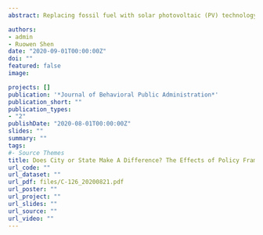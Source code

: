 ```yaml
---
abstract: Replacing fossil fuel with solar photovoltaic (PV) technology is critical to the transition to renewable energy and thus a key feature of the contentious and often confusing policy debates surrounding climate change. Governments can frame such environmental issues in various ways, but consensus is lacking on whether economic or environmental benefits most effectively encourage pro-environmental attitudes and behaviors, such as supporting PV technology. In this study, we introduce a moderator—psychological distance between citizens and policy outcomes—to elaborate this relation. Based on the federalism literature, we suggest that different levels of government, as the policy implementers, represent a sense of distance. The construal level theory (CLT) is adopted, and we hypothesize that the congruency between psychological distance and the construal level of policy outcomes will increase positive behavioral intentions to support solar PV installation. The results of survey experiments on Amazon Mechanical Turk (MTurk) offer partial support for our theoretical expectations and add new insights. Practical and theoretical implications are discussed. 

authors:
- admin
- Ruowen Shen
date: "2020-09-01T00:00:00Z"
doi: ""
featured: false
image:

projects: []
publication: '*Journal of Behavioral Public Administration*'
publication_short: ""
publication_types:
- "2"
publishDate: "2020-08-01T00:00:00Z"
slides: ""
summary: ""
tags:
#- Source Themes
title: Does City or State Make A Difference? The Effects of Policy Framing on Public Attitudes toward A Solar Energy Program
url_code: ""
url_dataset: ""
url_pdf: files/C-126_20200821.pdf
url_poster: ""
url_project: ""
url_slides: ""
url_source: ""
url_video: ""
---
```


